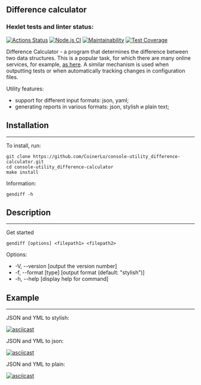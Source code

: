 ## Difference calculator

### Hexlet tests and linter status:
[![Actions Status](https://github.com/CoinerLo/console-utility_difference-calculator/workflows/hexlet-check/badge.svg)](https://github.com/CoinerLo/console-utility_difference-calculator/actions)
[![Node.js CI](https://github.com/CoinerLo/console-utility_difference-calculator/actions/workflows/node.js.yml/badge.svg)](https://github.com/CoinerLo/console-utility_difference-calculator/actions/workflows/node.js.yml)
[![Maintainability](https://api.codeclimate.com/v1/badges/934e49833dad3d2c1bf7/maintainability)](https://codeclimate.com/github/CoinerLo/console-utility_difference-calculator/maintainability)
[![Test Coverage](https://api.codeclimate.com/v1/badges/934e49833dad3d2c1bf7/test_coverage)](https://codeclimate.com/github/CoinerLo/console-utility_difference-calculator/test_coverage)



Difference Calculator - a program that determines the difference between two data structures. This is a popular task, for which there are many online services, for example, [as here](http://www.jsondiff.com/). A similar mechanism is used when outputting tests or when automatically tracking changes in configuration files.

Utility features:

* support for different input formats: json, yaml;
* generating reports in various formats: json, stylish и plain text;

## Installation
---
To install, run:

    git clone https://github.com/CoinerLo/console-utility_difference-calculator.git
    cd console-utility_difference-calculator
    make install

Information:

    gendiff -h

## Description
---
Get started

    gendiff [options] <filepath1> <filepath2>

Options:
* -V, --version [output the version number]
* -f, --format [type] [output format (default: "stylish")]
* -h, --help [display help for command]

## Example
---
JSON and YML to stylish:

[![asciicast](https://asciinema.org/a/DCEsyGpTNUM5xO4pUZGL8VSgu.svg)](https://asciinema.org/a/DCEsyGpTNUM5xO4pUZGL8VSgu)


JSON and YML to json:

[![asciicast](https://asciinema.org/a/430200.svg)](https://asciinema.org/a/430200)


JSON and YML to plain:

[![asciicast](https://asciinema.org/a/430202.svg)](https://asciinema.org/a/430202)
